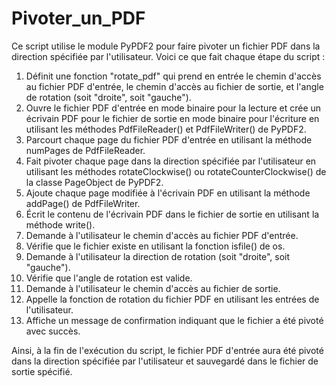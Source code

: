 # Pivoter_un_PDF

Ce script utilise le module PyPDF2 pour faire pivoter un fichier PDF dans la direction spécifiée par l'utilisateur. 
Voici ce que fait chaque étape du script :

1. Définit une fonction "rotate_pdf" qui prend en entrée le chemin d'accès au fichier PDF d'entrée, 
le chemin d'accès au fichier de sortie, et l'angle de rotation (soit "droite", soit "gauche").
2. Ouvre le fichier PDF d'entrée en mode binaire pour la lecture et crée un écrivain PDF pour le fichier de sortie 
en mode binaire pour l'écriture en utilisant les méthodes PdfFileReader() et PdfFileWriter() de PyPDF2.
3. Parcourt chaque page du fichier PDF d'entrée en utilisant la méthode numPages de PdfFileReader.
4. Fait pivoter chaque page dans la direction spécifiée par l'utilisateur en utilisant les méthodes rotateClockwise() 
ou rotateCounterClockwise() de la classe PageObject de PyPDF2.
5. Ajoute chaque page modifiée à l'écrivain PDF en utilisant la méthode addPage() de PdfFileWriter.
6. Écrit le contenu de l'écrivain PDF dans le fichier de sortie en utilisant la méthode write().
7. Demande à l'utilisateur le chemin d'accès au fichier PDF d'entrée.
8. Vérifie que le fichier existe en utilisant la fonction isfile() de os.
9. Demande à l'utilisateur la direction de rotation (soit "droite", soit "gauche").
10. Vérifie que l'angle de rotation est valide.
11. Demande à l'utilisateur le chemin d'accès au fichier de sortie.
12. Appelle la fonction de rotation du fichier PDF en utilisant les entrées de l'utilisateur.
13. Affiche un message de confirmation indiquant que le fichier a été pivoté avec succès.

Ainsi, à la fin de l'exécution du script, le fichier PDF d'entrée aura été pivoté dans la direction spécifiée par l'utilisateur 
et sauvegardé dans le fichier de sortie spécifié.
